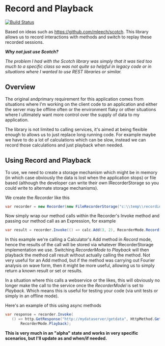 # Record and Playback

[![Build Status](https://github.com/putridparrot/PutridParrot.RecordAndPlayback/actions/workflows/build.yml/badge.svg)](https://github.com/putridparrot/PutridParrot.RecordAndPlayback/actions/workflows/build.yml)

Based on ideas such as https://github.com/mleech/scotch. This library allows us
to record interactions with methods and switch to replay these recorded sessions.

_**Why not just use Scotch?**_

_The problem I had with the Scotch library was simply that it was tied too much to 
a specific class so was not quite so helpful in legacy code or in situations where I wanted 
to use REST libraries or similar._

## Overview

The original andprimary requirement for this application comes from situations where I'm working on the client code
to an application and either the server may be offline often or the environment flaky or other situations
where I ultimately want more control over the supply of data to my application. 

The library is not limited to calling services, it's aimed at being flexible enough to allows us to just replace
long running code. For example maybe we have to do a lot of calculations which can be slow, instead we can 
record those calculations and just playback when needed.


## Using Record and Playback

To use, we need to create a storage mechanism which might be in memory (in which case obviously the data is lost 
when the application stops) or file based (although the developer can write their own IRecorderStorage so you 
could write to alternate storage mechanisms).

We create the _Recorder_ like this

 ```csharp
var recorder = new Recorder(new FileRecorderStorage("c:\\temp\\recordings"));
```

Now simply wrap our method calls within  the Recorder's Invoke method and 
passing our method call as an Expression, for example

```csharp
var result = recorder.Invoke(() => calc.Add(3, 2), RecorderMode.Record);
```

In this example we're calling a Calculator's Add method in _Record_ mode, hence the results
of the call will be stored via whatever IRecorderStorage implementation we use. Switching
_RecorderMode_ to _Playback_ will then playback the method call result without actually calling the 
method. Not very useful for an Add method, but if the method was carrying out Fourier analysis 
on wave form, then it might be more useful, allowing us to simply return a known result or set 
or results.

In a situation where this calls a webservice or the likes, this will obviously no longer make the 
call to the service once the _RecorderModel_ is set to _Playback_. Which means this is useful for testing 
your code (via unit tests or simply in an offline mode).

Here's an example of this using async methods

 ```csharp
var response = recorder.Invoke(
    () => http.GetResponse("http://mydataserver/getdata", HttpMethod.Get),
        RecorderMode.Playback);
```


**This is very much in an "alpha" state and works in very specific scenarios, but I'll update 
as and when/if needed.**
